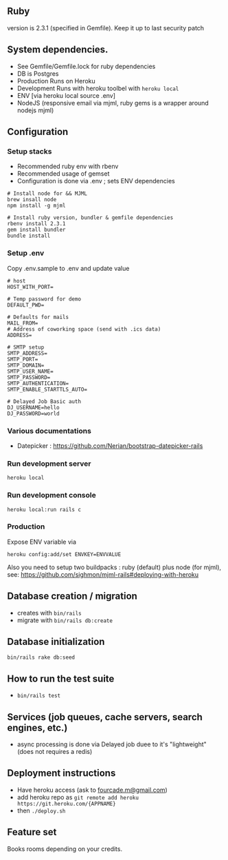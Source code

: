 ## Ruby
version is 2.3.1 (specified in Gemfile). Keep it up to last security patch

## System dependencies.
* See Gemfile/Gemfile.lock for ruby dependencies
* DB is Postgres
* Production Runs on Heroku
* Development Runs with heroku toolbel with ```heroku local```
* ENV [via heroku local source .env]
* NodeJS (responsive email via mjml, ruby gems is a wrapper around nodejs mjml)


## Configuration
### Setup stacks
* Recommended ruby env with rbenv
* Recommended usage of gemset
* Configuration is done via .env ; sets ENV dependencies

```
# Install node for && MJML
brew insall node
npm install -g mjml

# Install ruby version, bundler & gemfile dependencies
rbenv install 2.3.1
gem install bundler
bundle install
```

### Setup .env
Copy .env.sample to .env and update value

```
# host
HOST_WITH_PORT=

# Temp password for demo
DEFAULT_PWD=

# Defaults for mails
MAIL_FROM=
# Address of coworking space (send with .ics data)
ADDRESS=

# SMTP setup
SMTP_ADDRESS=
SMTP_PORT=
SMTP_DOMAIN=
SMTP_USER_NAME=
SMTP_PASSWORD=
SMTP_AUTHENTICATION=
SMTP_ENABLE_STARTTLS_AUTO=

# Delayed Job Basic auth
DJ_USERNAME=hello
DJ_PASSWORD=world
```
### Various documentations
* Datepicker : https://github.com/Nerian/bootstrap-datepicker-rails
### Run development server
```
heroku local
```
### Run development console
```
heroku local:run rails c
```

### Production
Expose ENV variable via
```
heroku config:add/set ENVKEY=ENVVALUE
```

Also you need to setup two buildpacks : ruby (default) plus node (for mjml), see: https://github.com/sighmon/mjml-rails#deploying-with-heroku

## Database creation / migration
* creates with ```bin/rails ```
* migrate with ```bin/rails db:create```

## Database initialization
```bin/rails rake db:seed```

## How to run the test suite
* ```bin/rails test```

## Services (job queues, cache servers, search engines, etc.)
* async processing is done via Delayed job duee to it's "lightweight" (does not requires a redis)

## Deployment instructions
* Have heroku access (ask to fourcade.m@gmail.com)
* add heroku repo as ```git remote add heroku https://git.heroku.com/{APPNAME}```
* then ```./deploy.sh```

## Feature set

Books rooms depending on your credits.
